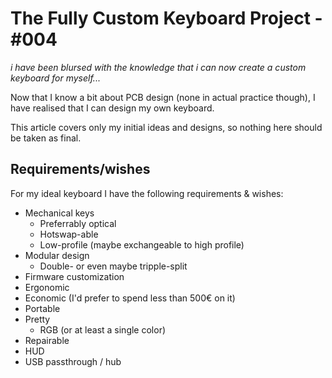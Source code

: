 [meta:author]:# 'CodedSakura'
[meta:number]:# '004'
[meta:projects]:# 'Custom Keyboard'
[meta:started_on]:# '2024-04-08'
[meta:published]:# 'false'
[meta:published_on]:# '2000-01-01'
[meta:last_updated_on]:# '2024-04-08'
[meta:tags]:# 'Electronics,Keyboard,PCB'
[meta:permalink]:# 'https://bog.codedsakura.dev/posts/004'


# The Fully Custom Keyboard Project - #004

_i have been blursed with the knowledge that i can now create a custom keyboard
for myself..._

Now that I know a bit about PCB design (none in actual practice though), I have
realised that I can design my own keyboard.

This article covers only my initial ideas and designs, so nothing here should 
be taken as final.


## Requirements/wishes

For my ideal keyboard I have the following requirements & wishes:

* Mechanical keys
  * Preferrably optical
  * Hotswap-able
  * Low-profile (maybe exchangeable to high profile)
* Modular design
  * Double- or even maybe tripple-split
* Firmware customization
* Ergonomic
* Economic (I'd prefer to spend less than 500€ on it)
* Portable
* Pretty
  * RGB (or at least a single color)
* Repairable
* HUD
* USB passthrough / hub
